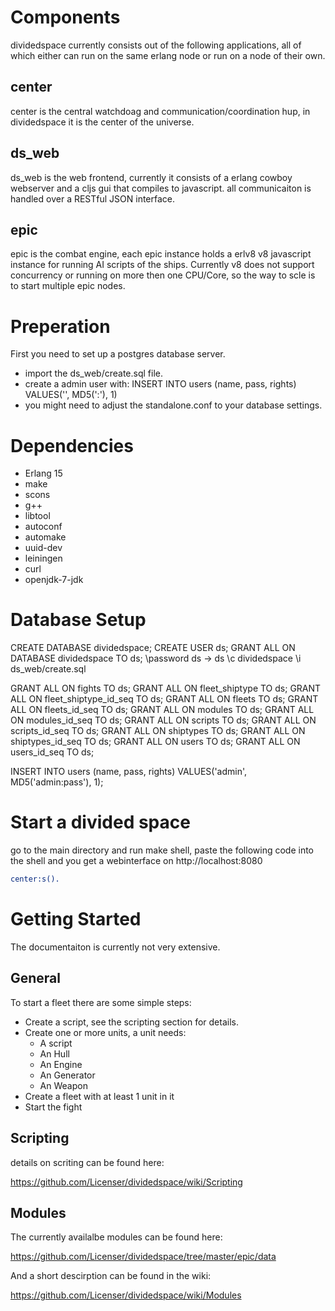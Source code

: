 Components
==========

dividedspace currently consists out of the following applications, all of which
either can run on the same erlang node or run on a node of their own.

center
------

center is the central watchdoag and communication/coordination hup, 
in dividedspace it is the center of the universe.

ds_web
------

ds_web is the web frontend, currently it consists of a erlang cowboy
webserver and a cljs gui that compiles to javascript. all communicaiton
is handled over a RESTful JSON interface.

epic
----

epic is the combat engine, each epic instance holds a erlv8 v8 javascript
instance for running AI scripts of the ships. Currently v8 does not support
concurrency or running on more then one CPU/Core, so the way to scle is to start
multiple epic nodes.


Preperation
===========

First you need to set up a postgres database server. 
* import the ds_web/create.sql file.
* create a admin user with:
  INSERT INTO users (name, pass, rights) VALUES('<name>', MD5('<name>:<pass>'), 1)
* you might need to adjust the standalone.conf to your database settings.

Dependencies
============
* Erlang 15
* make 
* scons
* g++
* libtool
* autoconf
* automake
* uuid-dev
* leiningen 
* curl
* openjdk-7-jdk

Database Setup
==============

CREATE DATABASE dividedspace;
CREATE USER ds;
GRANT ALL ON DATABASE dividedspace TO ds;
\password ds
-> ds
\c dividedspace
\i ds_web/create.sql

GRANT ALL ON fights  TO ds;
GRANT ALL ON fleet_shiptype  TO ds;
GRANT ALL ON fleet_shiptype_id_seq  TO ds;
GRANT ALL ON fleets  TO ds;
GRANT ALL ON fleets_id_seq  TO ds;
GRANT ALL ON modules  TO ds;
GRANT ALL ON modules_id_seq  TO ds;
GRANT ALL ON scripts  TO ds;
GRANT ALL ON scripts_id_seq  TO ds;
GRANT ALL ON shiptypes  TO ds;
GRANT ALL ON shiptypes_id_seq  TO ds;
GRANT ALL ON users  TO ds;
GRANT ALL ON users_id_seq  TO ds;

INSERT INTO users (name, pass, rights) VALUES('admin', MD5('admin:pass'), 1);

Start a divided space
=====================

go to the main directory and run make shell, 
paste the following code into the shell and you get a webinterface on 
http://localhost:8080

```erlang
center:s().
```


Getting Started
===============
The documentaiton is currently not very extensive.

General
-------
To start a fleet there are some simple steps:

* Create a script, see the scripting section for details.
* Create one or more units, a unit needs:
  * A script
  * An Hull
  * An Engine
  * An Generator
  * An Weapon
* Create a fleet with at least 1 unit in it
* Start the fight


Scripting
---------
details on scriting can be found here:

https://github.com/Licenser/dividedspace/wiki/Scripting

Modules
-------
The currently availalbe modules can be found here:

https://github.com/Licenser/dividedspace/tree/master/epic/data

And a short descirption can be found in the wiki:

https://github.com/Licenser/dividedspace/wiki/Modules